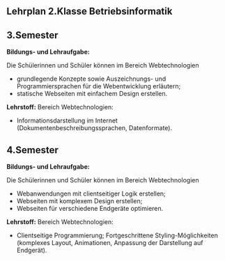 ## Lehrplan 2.Klasse Betriebsinformatik

## 3.Semester

**Bildungs- und Lehraufgabe:**

Die Schülerinnen und Schüler können im Bereich Webtechnologien

- grundlegende Konzepte sowie Auszeichnungs- und Programmiersprachen für die
Webentwicklung erläutern;
- statische Webseiten mit einfachem Design erstellen.

**Lehrstoff:**
Bereich Webtechnologien:
- Informationsdarstellung im Internet (Dokumentenbeschreibungssprachen, Datenformate).

## 4.Semester

**Bildungs- und Lehraufgabe:**

Die Schülerinnen und Schüler können im Bereich Webtechnologien

- Webanwendungen mit clientseitiger Logik erstellen;
- Webseiten mit komplexem Design erstellen;
- Webseiten für verschiedene Endgeräte optimieren.

**Lehrstoff:**
Bereich Webtechnologien:
- Clientseitige Programmierung; Fortgeschrittene Styling-Möglichkeiten (komplexes Layout, Animationen, Anpassung der Darstellung auf Endgerät).